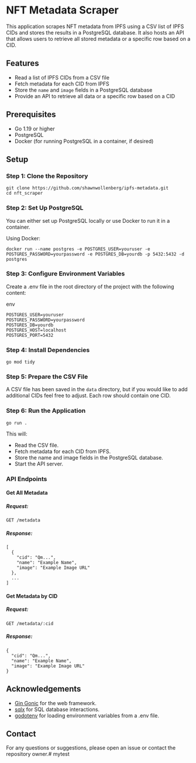 # NFT Metadata Scraper

This application scrapes NFT metadata from IPFS using a CSV list of IPFS CIDs and stores the results in a PostgreSQL database. It also hosts an API that allows users to retrieve all stored metadata or a specific row based on a CID.

## Features

- Read a list of IPFS CIDs from a CSV file
- Fetch metadata for each CID from IPFS
- Store the `name` and `image` fields in a PostgreSQL database
- Provide an API to retrieve all data or a specific row based on a CID

## Prerequisites

- Go 1.19 or higher
- PostgreSQL
- Docker (for running PostgreSQL in a container, if desired)

## Setup

### Step 1: Clone the Repository

```
git clone https://github.com/shawnwollenberg/ipfs-metadata.git
cd nft_scraper
```

### Step 2: Set Up PostgreSQL
You can either set up PostgreSQL locally or use Docker to run it in a container.

Using Docker:

```
docker run --name postgres -e POSTGRES_USER=youruser -e POSTGRES_PASSWORD=yourpassword -e POSTGRES_DB=yourdb -p 5432:5432 -d postgres
```

### Step 3: Configure Environment Variables
Create a .env file in the root directory of the project with the following content:

env
```
POSTGRES_USER=youruser
POSTGRES_PASSWORD=yourpassword
POSTGRES_DB=yourdb
POSTGRES_HOST=localhost
POSTGRES_PORT=5432
```

### Step 4: Install Dependencies
```
go mod tidy
```

### Step 5: Prepare the CSV File
A CSV file has been saved in the `data` directory, but if you would like to add additional CIDs feel free to adjust. Each row should contain one CID.

### Step 6: Run the Application
```
go run .
```
This will:

* Read the CSV file.
* Fetch metadata for each CID from IPFS.
* Store the name and image fields in the PostgreSQL database.
* Start the API server.

### API Endpoints

#### Get All Metadata
##### Request:

```
GET /metadata
```

##### Response:
```
[
  {
    "cid": "Qm...",
    "name": "Example Name",
    "image": "Example Image URL"
  },
  ...
]
```

#### Get Metadata by CID
##### Request:

```GET /metadata/:cid```

##### Response:

```
{
  "cid": "Qm...",
  "name": "Example Name",
  "image": "Example Image URL"
}
```

## Acknowledgements
* [Gin Gonic](https://github.com/gin-gonic/gin) for the web framework.
* [sqlx](https://github.com/jmoiron/sqlx) for SQL database interactions.
* [godotenv](https://github.com/joho/godotenv) for loading environment variables from a .env file.

## Contact
For any questions or suggestions, please open an issue or contact the repository owner.# mytest
